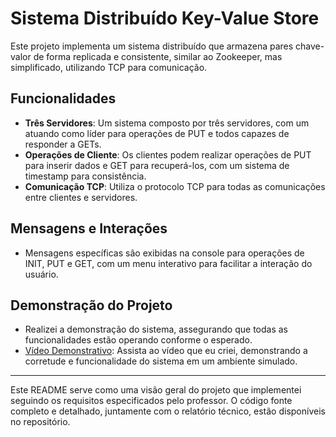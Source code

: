 # Sistema Distribuído Key-Value Store

Este projeto implementa um sistema distribuído que armazena pares chave-valor de forma replicada e consistente, similar ao Zookeeper, mas simplificado, utilizando TCP para comunicação.

## Funcionalidades

- **Três Servidores**: Um sistema composto por três servidores, com um atuando como líder para operações de PUT e todos capazes de responder a GETs.
- **Operações de Cliente**: Os clientes podem realizar operações de PUT para inserir dados e GET para recuperá-los, com um sistema de timestamp para consistência.
- **Comunicação TCP**: Utiliza o protocolo TCP para todas as comunicações entre clientes e servidores.

## Mensagens e Interações

- Mensagens específicas são exibidas na console para operações de INIT, PUT e GET, com um menu interativo para facilitar a interação do usuário.

## Demonstração do Projeto

- Realizei a demonstração do sistema, assegurando que todas as funcionalidades estão operando conforme o esperado.
- [Vídeo Demonstrativo](https://youtu.be/93vA1AKvPt8): Assista ao vídeo que eu criei, demonstrando a corretude e funcionalidade do sistema em um ambiente simulado.

---

Este README serve como uma visão geral do projeto que implementei seguindo os requisitos especificados pelo professor. O código fonte completo e detalhado, juntamente com o relatório técnico, estão disponíveis no repositório.
